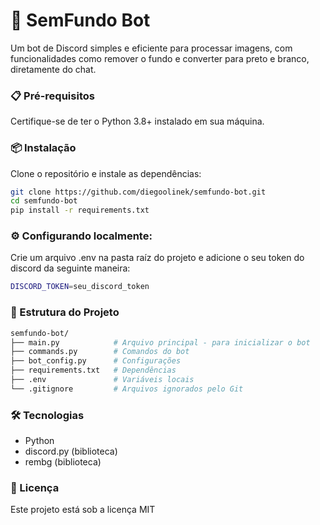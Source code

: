 # 🤖 SemFundo Bot

Um bot de Discord simples e eficiente para processar imagens, com funcionalidades como remover o fundo e converter para preto e branco, diretamente do chat.


### 📋 Pré-requisitos

Certifique-se de ter o Python 3.8+ instalado em sua máquina.

### 📦 Instalação

Clone o repositório e instale as dependências:

```bash
git clone https://github.com/diegoolinek/semfundo-bot.git
cd semfundo-bot
pip install -r requirements.txt
```

### ⚙️ Configurando localmente:

Crie um arquivo .env na pasta raíz do projeto e adicione o seu token do discord da seguinte maneira:

```bash
DISCORD_TOKEN=seu_discord_token
```

### 📂 Estrutura do Projeto

```bash
semfundo-bot/
├── main.py            # Arquivo principal - para inicializar o bot
├── commands.py        # Comandos do bot
├── bot_config.py      # Configurações
├── requirements.txt   # Dependências
├── .env               # Variáveis locais
└── .gitignore         # Arquivos ignorados pelo Git
```

### 🛠️ Tecnologias

- Python
- discord.py (biblioteca)
- rembg (biblioteca)


### 📄 Licença
Este projeto está sob a licença MIT
